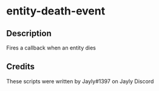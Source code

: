 # entity-death-event

## Description

Fires a callback when an entity dies

## Credits

These scripts were written by Jayly#1397 on Jayly Discord
